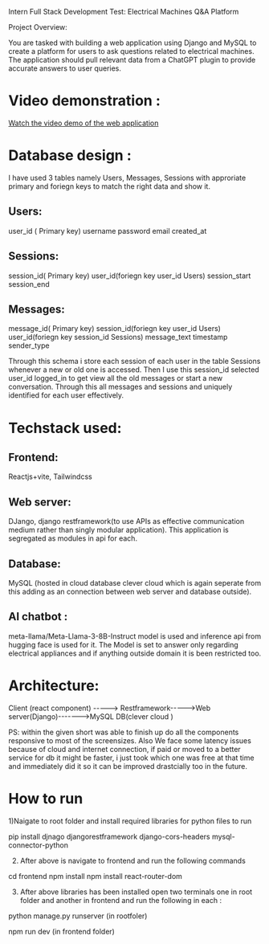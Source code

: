 Intern Full Stack Development Test: Electrical Machines Q&A Platform

Project Overview:

You are tasked with building a web application using Django and MySQL to create a platform for users to ask questions related to electrical machines.
The application should pull relevant data from a ChatGPT plugin to provide accurate answers to user queries.

# Video demonstration :

[Watch the video demo of the web application](https://drive.google.com/file/d/1c6JOS4-XOLqwpNrbDVqXgR5bqKuyZBHe/view?usp=sharing)

# Database design : 
I have used 3 tables namely Users, Messages, Sessions with approriate primary and foriegn keys to match the right data and show it.
## Users:
user_id ( Primary key)
username
password
email
created_at

## Sessions:
session_id( Primary key)
user_id(foriegn key user_id Users)
session_start
session_end

## Messages:
message_id( Primary key)
session_id(foriegn key user_id Users)
user_id(foriegn key session_id Sessions)
message_text
timestamp
sender_type

Through this schema i store each session of each user in the table Sessions whenever a new or old one is accessed. Then I use this session_id selected user_id logged_in to get view all the old messages or start a new conversation. Through this all messages and sessions and uniquely identified for each user effectively.

# Techstack used:

## Frontend:
Reactjs+vite, Tailwindcss

## Web server: 
DJango, django restframework(to use APIs as effective communication medium rather than singly modular application). This application is segregated as modules in api for each.

## Database: 
MySQL (hosted in cloud database clever cloud which is again seperate from this adding as an connection between web server and database outside).

## AI chatbot : 
meta-llama/Meta-Llama-3-8B-Instruct model is used and inference api from hugging face is used for it. The Model is set to answer only regarding electrical appliances and if anything outside domain it is been restricted too.

# Architecture: 

Client (react component) -----> Restframework----->Web server(Django)------->MySQL DB(clever cloud )


PS: within the given short was able to finish up do all the components responsive to most of the screensizes. Also We face some latency issues because of cloud and internet connection, if paid or moved to a better service for db it might be faster, i just took which one was free at that time and immediately did it so it can be improved drastcially too in the future.

# How to run

1)Naigate to root folder and install required libraries for python files to run 

  pip install djnago djangorestframework django-cors-headers mysql-connector-python

2) After above is navigate to frontend and run the following commands

  cd frontend 
  npm install 
  npm install react-router-dom

3) After above libraries has been installed open two terminals one in root folder and another in frontend and run the following in each : 

  python manage.py runserver (in rootfoler)

  npm run dev (in frontend folder)



